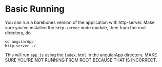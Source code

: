 # Basic Running
You can run a barebones version of the application with http-server. Make sure 
you've installed the `http-server` node module, then from the root directory, do

```
cd angularApp
http-server ./
```

This will run `app.js` using the `index.html` in the angularApp directory. 
MAKE SURE YOU'RE NOT RUNNING FROM ROOT BECAUSE THAT IS INCORRECT.